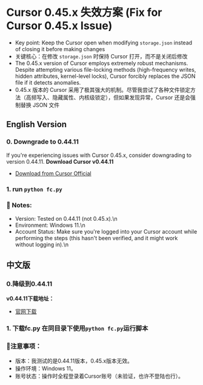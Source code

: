 # Cursor 0.45.x 失效方案 (Fix for Cursor 0.45.x Issue)
* Key point: Keep the Cursor open when modifying `storage.json` instead of closing it before making changes
* 关键核心：在修改 `storage.json` 时保持 Cursor 打开，而不是关闭后修改
* The 0.45.x version of Cursor employs extremely robust mechanisms. Despite attempting various file-locking methods (high-frequency writes, hidden attributes, kernel-level locks), Cursor forcibly replaces the JSON file if it detects anomalies. 
* 0.45.x 版本的 Cursor 采用了极其强大的机制。尽管我尝试了各种文件锁定方法（高频写入、隐藏属性、内核级锁定），但如果发现异常，Cursor 还是会强制替换 JSON 文件

## English Version
### 0. Downgrade to 0.44.11
If you're experiencing issues with Cursor 0.45.x, consider downgrading to version 0.44.11.
**Download Cursor v0.44.11**
- [Download from Cursor Official](https://downloader.cursor.sh/builds/250103fqxdt5u9z/windows/nsis/x64)

### 1.  run `python fc.py`

### 🚀 Notes:
- Version: Tested on 0.44.11 (not 0.45.x).\n
- Environment: Windows 11.\n
- Account Status: Make sure you're logged into your Cursor account while performing the steps (this hasn't been verified, and it might work without logging in).\n


## 中文版

### 0.降级到0.44.11
**v0.44.11下载地址：**
- [官网下载](https://downloader.cursor.sh/builds/250103fqxdt5u9z/windows/nsis/x64)

### 1. 下载fc.py  在同目录下使用`python fc.py`运行脚本

### 🚀注意事项：
- 版本：我测试的是0.44.11版本，0.45.x版本无效。
- 操作环境：Windows 11。 
- 账号状态：操作时全程登录着Cursor账号（未验证，也许不登陆也行）。

